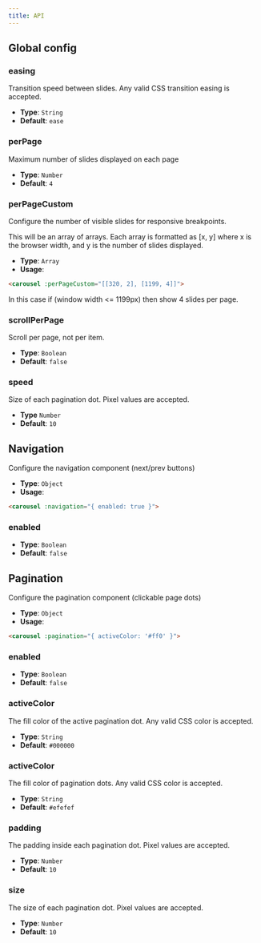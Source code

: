 ```yaml
---
title: API
---
```


## Global config

### easing

Transition speed between slides. Any valid CSS transition easing is accepted.

* **Type**: `String`
* **Default**: `ease`

### perPage

Maximum number of slides displayed on each page

* **Type**: `Number`
* **Default**: `4`

### perPageCustom

Configure the number of visible slides for responsive breakpoints.

This will be an array of arrays. Each array is formatted as [x, y] where x is the browser width, and y is the number of slides displayed.

* **Type**: `Array`
* **Usage**:

``` html
<carousel :perPageCustom="[[320, 2], [1199, 4]]">
```
In this case if (window width <= 1199px) then show 4 slides per page.

### scrollPerPage

Scroll per page, not per item.

* **Type**: `Boolean`
* **Default**: `false`

### speed

Size of each pagination dot. Pixel values are accepted.

* **Type** `Number`
* **Default**: `10`

## Navigation

Configure the navigation component (next/prev buttons)

* **Type**: `Object`
* **Usage**:

``` html
<carousel :navigation="{ enabled: true }">
```

### enabled

* **Type**: `Boolean`
* **Default**: `false`

## Pagination

Configure the pagination component (clickable page dots)

* **Type**: `Object`
* **Usage**:

``` html
<carousel :pagination="{ activeColor: '#ff0' }">
```

### enabled

* **Type**: `Boolean`
* **Default**: `false`

### activeColor

The fill color of the active pagination dot. Any valid CSS color is accepted.

* **Type**: `String`
* **Default**: `#000000`

### activeColor

The fill color of pagination dots. Any valid CSS color is accepted.

* **Type**: `String`
* **Default**: `#efefef`

### padding

The padding inside each pagination dot. Pixel values are accepted.

* **Type**: `Number`
* **Default**: `10`

### size

The size of each pagination dot. Pixel values are accepted.

* **Type**: `Number`
* **Default**: `10`
